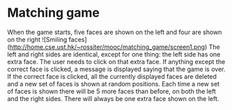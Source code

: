# Matching game
When the game starts, five faces are shown on the left and four are shown on the right
![Smiling faces] (http://home.cse.ust.hk/~rossiter/mooc/matching_game/screen1.png)
The left and right sides are identical, except for one thing: the left side has one extra face. The user needs to click on that extra face. If anything except the correct face is clicked, a message is displayed saying that the game is over. If the correct face is clicked, all the currently displayed faces are deleted and a new set of faces is shown at random positions. Each time a new set of faces is shown there will be 5 more faces than before, on both the left and the right sides. There will always be one extra face shown on the left.


